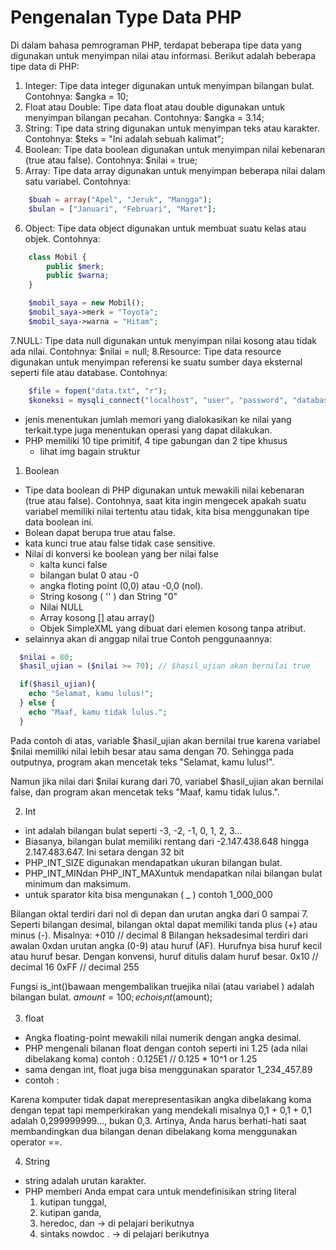 # Pengenalan Type Data PHP

Di dalam bahasa pemrograman PHP, terdapat beberapa tipe data yang digunakan untuk menyimpan nilai atau informasi. Berikut adalah beberapa tipe data di PHP:

1. Integer: Tipe data integer digunakan untuk menyimpan bilangan bulat. Contohnya: $angka = 10;
2. Float atau Double: Tipe data float atau double digunakan untuk menyimpan bilangan pecahan. Contohnya: $angka = 3.14;
3. String: Tipe data string digunakan untuk menyimpan teks atau karakter. Contohnya: $teks = "Ini adalah sebuah kalimat";
4. Boolean: Tipe data boolean digunakan untuk menyimpan nilai kebenaran (true atau false). Contohnya: $nilai = true;
5. Array: Tipe data array digunakan untuk menyimpan beberapa nilai dalam satu variabel. Contohnya:

```php
	$buah = array("Apel", "Jeruk", "Mangga");
	$bulan = ["Januari", "Februari", "Maret"];
```

6. Object: Tipe data object digunakan untuk membuat suatu kelas atau objek. Contohnya:

```php
	class Mobil {
		public $merk;
		public $warna;
	}

	$mobil_saya = new Mobil();
	$mobil_saya->merk = "Toyota";
	$mobil_saya->warna = "Hitam";
```

7.NULL: Tipe data null digunakan untuk menyimpan nilai kosong atau tidak ada nilai. Contohnya: $nilai = null;
8.Resource: Tipe data resource digunakan untuk menyimpan referensi ke suatu sumber daya eksternal seperti file atau database. Contohnya:

```php
	$file = fopen("data.txt", "r");
	$koneksi = mysqli_connect("localhost", "user", "password", "database");
```

- jenis menentukan jumlah memori yang dialokasikan ke nilai yang terkait.type juga menentukan operasi yang dapat dilakukan.
- PHP memiliki 10 tipe primitif, 4 tipe gabungan dan 2 tipe khusus
  - lihat img bagain struktur

1. Boolean

- Tipe data boolean di PHP digunakan untuk mewakili nilai kebenaran (true atau false). Contohnya, saat kita ingin mengecek apakah suatu variabel memiliki nilai tertentu atau tidak, kita bisa menggunakan tipe data boolean ini.
- Bolean dapat berupa true atau false.
- kata kunci true atau false tidak case sensitive.
- Nilai di konversi ke boolean yang ber nilai false
  - kalta kunci false
  - bilangan bulat 0 atau -0
  - angka floting point (0,0) atau -0,0 (nol).
  - String kosong ( '' ) dan String "0"
  - Nilai NULL
  - Array kosong [] atau array()
  - Objek SimpleXML yang dibuat dari elemen kosong tanpa atribut.
- selainnya akan di anggap nilai true
  Contoh penggunaannya:

```php
  $nilai = 80;
  $hasil_ujian = ($nilai >= 70); // $hasil_ujian akan bernilai true

  if($hasil_ujian){
    echo "Selamat, kamu lulus!";
  } else {
    echo "Maaf, kamu tidak lulus.";
  }
```

Pada contoh di atas, variable $hasil_ujian akan bernilai true karena variabel $nilai memiliki nilai lebih besar atau sama dengan 70. Sehingga pada outputnya, program akan mencetak teks "Selamat, kamu lulus!".

Namun jika nilai dari $nilai kurang dari 70, variabel $hasil_ujian akan bernilai false, dan program akan mencetak teks "Maaf, kamu tidak lulus.".

2. Int

- int adalah bilangan bulat seperti -3, -2, -1, 0, 1, 2, 3…
- Biasanya, bilangan bulat memiliki rentang dari -2.147.438.648 hingga 2.147.483.647. Ini setara dengan 32 bit
- PHP_INT_SIZE digunakan mendapatkan ukuran bilangan bulat.
- PHP_INT_MINdan PHP_INT_MAXuntuk mendapatkan nilai bilangan bulat minimum dan maksimum.
- untuk sparator kita bisa mengunakan ( \_ ) contoh 1_000_000

Bilangan oktal terdiri dari nol di depan dan urutan angka dari 0 sampai 7. Seperti bilangan desimal, bilangan oktal dapat memiliki tanda plus (+) atau minus (-). Misalnya:
+010 // decimal 8
Bilangan heksadesimal terdiri dari awalan 0xdan urutan angka (0-9) atau huruf (AF). Hurufnya bisa huruf kecil atau huruf besar. Dengan konvensi, huruf ditulis dalam huruf besar.
0x10 // decimal 16
0xFF // decimal 255

Fungsi is_int()bawaan mengembalikan truejika nilai (atau variabel ) adalah bilangan bulat.
$amount = 100;
    echo is_int($amount);

3. float

- Angka floating-point mewakili nilai numerik dengan angka desimal.
- PHP mengenali bilanan float dengan contoh seperti ini 1.25 (ada nilai dibelakang koma)
  contoh :
  0.125E1 // 0.125 \* 10^1 or 1.25
- sama dengan int, float juga bisa menggunakan sparator 1_234_457.89
- contoh :

Karena komputer tidak dapat merepresentasikan angka dibelakang koma dengan tepat tapi memperkirakan yang mendekali
misalnya 0,1 + 0,1 + 0,1 adalah 0,299999999…, bukan 0,3.
Artinya, Anda harus berhati-hati saat membandingkan dua bilangan denan dibelakang koma menggunakan operator ==.

4. String

- string adalah urutan karakter.
- PHP memberi Anda empat cara untuk mendefinisikan string literal
  1. kutipan tunggal,
  2. kutipan ganda,
  3. heredoc, dan -> di pelajari berikutnya
  4. sintaks nowdoc . -> di pelajari berikutnya
